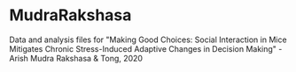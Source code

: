 # MudraRakshasa
Data and analysis files for "Making Good Choices: Social Interaction in Mice Mitigates Chronic Stress-Induced Adaptive Changes in Decision Making" - Arish Mudra Rakshasa &amp; Tong, 2020

